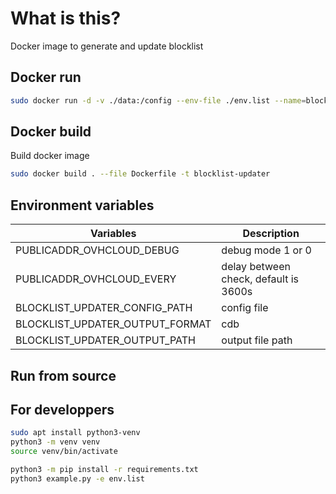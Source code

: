 # What is this?

Docker image to generate and update blocklist

## Docker run

```bash
sudo docker run -d -v ./data:/config --env-file ./env.list --name=blocklist dmachard/blocklist-updater:latest
```

## Docker build

Build docker image

```bash
sudo docker build . --file Dockerfile -t blocklist-updater
```

## Environment variables

| Variables | Description |
| ------------- | ------------- |
| PUBLICADDR_OVHCLOUD_DEBUG | debug mode 1 or 0 |
| PUBLICADDR_OVHCLOUD_EVERY | delay between check, default is 3600s |
| BLOCKLIST_UPDATER_CONFIG_PATH | config file |
| BLOCKLIST_UPDATER_OUTPUT_FORMAT | cdb|raw|hosts |
| BLOCKLIST_UPDATER_OUTPUT_PATH | output file path |

## Run from source

## For developpers

```bash
sudo apt install python3-venv
python3 -m venv venv
source venv/bin/activate
```

```bash
python3 -m pip install -r requirements.txt
python3 example.py -e env.list
```
